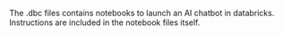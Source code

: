 The .dbc files contains notebooks to launch an AI chatbot in databricks. Instructions are included in the notebook files itself.
